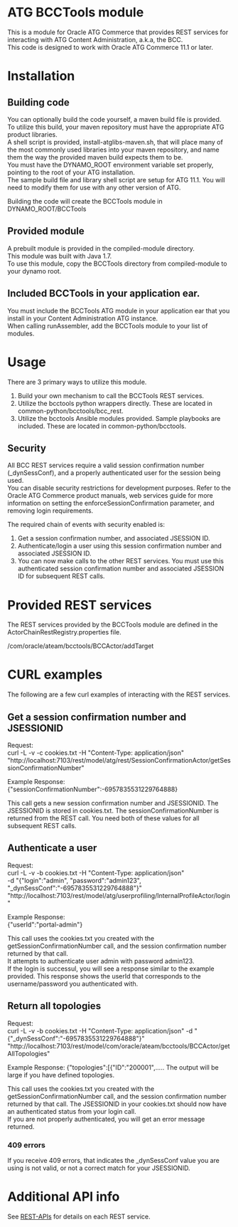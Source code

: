 # ATG BCCTools module

This is a module for Oracle ATG Commerce that provides REST services for interacting with ATG Content Administration, a.k.a, the BCC.  
This code is designed to work with Oracle ATG Commerce 11.1 or later.

# Installation

## Building code
You can optionally build the code yourself, a maven build file is provided.  
To utilize this build, your maven repository must have the appropriate ATG product libraries.  
A shell script is provided, install-atglibs-maven.sh, that will place many of the most commonly used libraries into your maven repository, and name them the way the provided maven build expects them to be.  
You must have the DYNAMO_ROOT environment variable set properly, pointing to the root of your ATG installation.  
The sample build file and library shell script are setup for ATG 11.1. You will need to modify them for use with any other version of ATG.  

Building the code will create the BCCTools module in DYNAMO_ROOT/BCCTools

## Provided module
A prebuilt module is provided in the compiled-module directory.  
This module was built with Java 1.7.  
To use this module, copy the BCCTools directory from compiled-module to your dynamo root.

## Included BCCTools in your application ear.
You must include the BCCTools ATG module in your application ear that you install in your Content Administration ATG instance.  
When calling runAssembler, add the BCCTools module to your list of modules.  

# Usage
There are 3 primary ways to utilize this module.  
1. Build your own mechanism to call the BCCTools REST services.  
2. Utilize the bcctools python wrappers directly. These are located in common-python/bcctools/bcc_rest.  
3. Utilize the bcctools Ansible modules provided. Sample playbooks are included. These are located in common-python/bcctools.  

## Security
All BCC REST services require a valid session confirmation number (_dynSessConf), and a properly authenticated user for the session being used.  
You can disable security restrictions for development purposes. Refer to the Oracle ATG Commerce product manuals, web services guide for more information on setting the enforceSessionConfirmation parameter, and removing login requirements.  

The required chain of events with security enabled is:  
1. Get a session confirmation number, and associated JSESSION ID.  
2. Authenticate/login a user using this session confirmation number and associated JSESSION ID.  
3. You can now make calls to the other REST services. You must use this authenticated session confirmation number and associated JSESSION ID for subsequent REST calls.  


# Provided REST services
The REST services provided by the BCCTools module are defined in the ActorChainRestRegistry.properties file.

/com/oracle/ateam/bcctools/BCCActor/addTarget
 
# CURL examples  
The following are a few curl examples of interacting with the REST services. 

## Get a session confirmation number and JSESSIONID
Request:  
curl -L -v -c cookies.txt -H "Content-Type: application/json" "http://localhost:7103/rest/model/atg/rest/SessionConfirmationActor/getSessionConfirmationNumber"

Example Response:  
{"sessionConfirmationNumber":-6957835531229764888}

This call gets a new session confirmation number and JSESSIONID. The JSESSIONID is stored in cookies.txt. The sessionConfirmationNumber is returned from the REST call. You need both of these values for all subsequent REST calls.  

## Authenticate a user
Request:  
curl -L -v -b cookies.txt -H "Content-Type: application/json" \
-d "{\"login\":\"admin\", \"password\":\"admin123\", \"_dynSessConf\":\"-6957835531229764888\"}" "http://localhost:7103/rest/model/atg/userprofiling/InternalProfileActor/login"

Example Response:  
{"userId":"portal-admin"}

This call uses the cookies.txt you created with the getSessionConfirmationNumber call, and the session confirmation number returned by that call.  
It attempts to authenticate user admin with password admin123.  
If the login is successul, you will see a response similar to the example provided. This response shows the userId that corresponds to the username/password you authenticated with.  

## Return all topologies
Request:  
curl -L -v -b cookies.txt -H "Content-Type: application/json" -d "{\"_dynSessConf\":\"-6957835531229764888\"}" "http://localhost:7103/rest/model/com/oracle/ateam/bcctools/BCCActor/getAllTopologies"

Example Response:
{"topologies":[{"ID":"200001",.....
The output will be large if you have defined topologies.

This call uses the cookies.txt you created with the getSessionConfirmationNumber call, and the session confirmation number returned by that call.
The JSESSIONID in your cookies.txt should now have an authenticated status from your login call.  
If you are not properly authenticated, you will get an error message returned.

### 409 errors
If you receive 409 errors, that indicates the _dynSessConf value you are using is not valid, or not a correct match for your JSESSIONID.  

# Additional API info
See
[REST-APIs](https://github.com/oracle/atg-commerce-iaas/blob/master/BCCTools/REST-APIs.md)
for details on each REST service.

  
